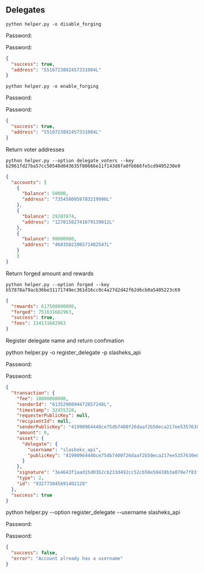 ## Delegates

`python helper.py -o disable_forging`

Password:

Password:

```json
{
  "success": true,
  "address": "5510723892457331004L"
}
```

`python helper.py -o enable_forging`

Password:

Password:

```json
{
  "success": true,
  "address": "5510723892457331004L"
}
```

Return voter addresses

`python helper.py --option delegate_voters --key b2961fd27ba57cc50540d043635f80666e11f143d8fa0fb666fe5cd9495230e9`

```json
{
  "accounts": [
    {
      "balance": 50000,
      "address": "7354580958703219990L"
    },
    {
      "balance": 29207874,
      "address": "12701582741679139012L"
    },
    {
      "balance": 90000000,
      "address": "4683502206571402547L"
    }
    ]
}
```

Return forged amount and rewards

`python helper.py --option forged --key b57878a79acb36be31171749ec361d16cc0c4a27d2d42f62d6cb0a5405223c69`

```json
{
  "rewards": 617500000000,
  "forged": 751631682963,
  "success": true,
  "fees": 134131682963
}
```

Register delegate name and return confimation

python helper.py -o register_delegate -p slasheks_api

Password:

Password:

```json
{
  "transaction": {
    "fee": 10000000000,
    "senderId": "6135290894472857248L",
    "timestamp": 32455328,
    "requesterPublicKey": null,
    "recipientId": null,
    "senderPublicKey": "41990964448ce75db7400f26daaf2b50eca217ee5357630e8660b146568eb7e0",
    "amount": 0,
    "asset": {
      "delegate": {
        "username": "slasheks_api",
        "publicKey": "41990964448ce75db7400f26daaf2b50eca217ee5357630e8660b146568eb7e0"
      }
    },
    "signature": "3e4643f1aad15d03b2cb233d492cc52cb58e58438b3a078e7f83fd6fccc63cadd7f14d6e7f2bebea2707b172d59915f162098dbb88791112599ada24e1eab706",
    "type": 2,
    "id": "932773045691402128"
  },
  "success": true
}
```

python helper.py --option register_delegate --username slasheks_api

Password:

Password:

```json
{
  "success": false,
  "error": "Account already has a username"
}
```

